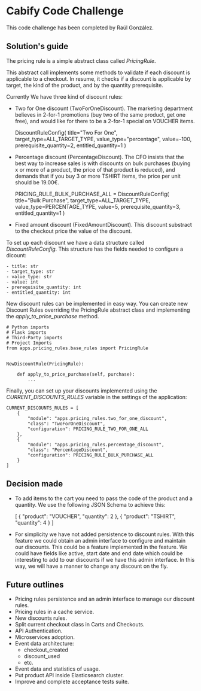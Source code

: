 # Cabify Code Challenge

This code challenge has been completed by Raúl González.

## Solution's guide

The pricing rule is a simple abstract class called *PricingRule*.

This abstract call implements some methods to validate if each discount is applicable to a checkout. In resume, 
it checks if a discount is applicable by target, the kind of the product, and by the quantity prerequisite.

Currently We have three kind of discount rules:

- Two for One discount (TwoForOneDiscount). The marketing department believes in 2-for-1 promotions 
(buy two of the same product, get one free), and would like for there to be a 2-for-1 special on VOUCHER items.
    
    
    DiscountRuleConfig(
        title="Two For One",
        target_type=ALL_TARGET_TYPE,
        value_type="percentage",
        value=-100,
        prerequisite_quantity=2,
        entitled_quantity=1
    )
    
- Percentage discount (PercentageDiscount). The CFO insists that the best way to increase sales is with 
discounts on bulk purchases (buying x or more of a product, the price of that product is reduced), and demands that 
if you buy 3 or more TSHIRT items, the price per unit should be 19.00€.
    
    
    PRICING_RULE_BULK_PURCHASE_ALL = DiscountRuleConfig(
        title="Bulk Purchase",
        target_type=ALL_TARGET_TYPE,
        value_type=PERCENTAGE_TYPE,
        value=5,
        prerequisite_quantity=3,
        entitled_quantity=1
    )

- Fixed amount discount (FixedAmountDiscount). This discount substract to the checkout price the value of the discount.

To set up each discount we have a data structure called *DiscountRuleConfig*. This structure has the fields needed 
to configure a dicount:

    - title: str
    - target_type: str
    - value_type: str
    - value: int
    - prerequisite_quantity: int
    - entitled_quantity: int
    
New discount rules can be implemented in easy way. You can create new Discount Rules overriding the PricingRule 
abstract class and implementing the *apply_to_price_purchase* method.

    # Python imports
    # Flask imports
    # Third-Party imports
    # Project Imports
    from apps.pricing_rules.base_rules import PricingRule


    NewDiscountRule(PricingRule):

        def apply_to_price_purchase(self, purchase):
            ...

Finally, you can set up your discounts implemented using the *CURRENT_DISCOUNTS_RULES* variable in the settings 
of the application:

    CURRENT_DISCOUNTS_RULES = [
        {
            "module": "apps.pricing_rules.two_for_one_discount",
            "class": "TwoForOneDiscount",
            "configuration": PRICING_RULE_TWO_FOR_ONE_ALL
        },
        {
            "module": "apps.pricing_rules.percentage_discount",
            "class": "PercentageDiscount",
            "configuration": PRICING_RULE_BULK_PURCHASE_ALL
        }
    ]

## Decision made

- To add items to the cart you need to pass the code of the product and a quantity. We use the following JSON Schema
to achieve this:


    [
        {
            "product": "VOUCHER",
            "quantity": 2
        },
        {
            "product": "TSHIRT",
            "quantity": 4
        }
    ]
    
- For simplicity we have not added persistence to discount rules. With this feature we could obtain an admin interface
to configure and maintain our discounts. This could be a feature implemented in the feature. We could have fields like
active, start date and end date which could be interesting to add to our discounts if we have this admin interface. In
this way, we will have a manner to change any discount on the fly.

## Future outlines

- Pricing rules persistence and an admin interface to manage our discount rules.
- Pricing rules in a cache service. 
- New discounts rules.
- Split current checkout class in Carts and Checkouts.
- API Authentication.
- Microservices adoption.
- Event data architecture:
    - checkout_created 
    - discount_used
    - etc.
- Event data and statistics of usage.
- Put product API inside Elasticsearch cluster.
- Improve and complete acceptance tests suite.